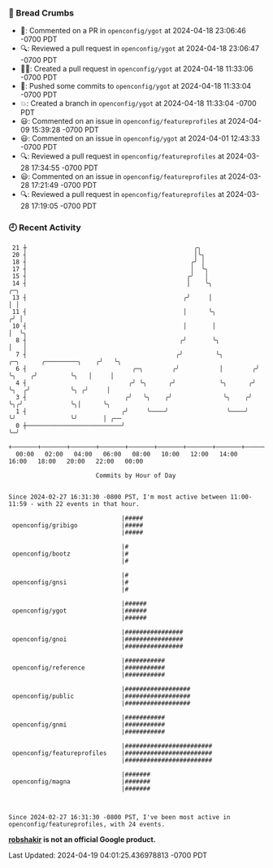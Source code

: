 ### 🍞 Bread Crumbs

 * 💬: Commented on a PR in  `openconfig/ygot` at 2024-04-18 23:06:46 -0700 PDT
 * 🔍: Reviewed a pull request in  `openconfig/ygot` at 2024-04-18 23:06:47 -0700 PDT
 * ✍🏼: Created a pull request in `openconfig/ygot` at 2024-04-18 11:33:06 -0700 PDT
 * 🚢: Pushed some commits to `openconfig/ygot` at 2024-04-18 11:33:04 -0700 PDT
 * 💥: Created a branch in `openconfig/ygot` at 2024-04-18 11:33:04 -0700 PDT
 * 😃: Commented on an issue in `openconfig/featureprofiles` at 2024-04-09 15:39:28 -0700 PDT
 * 😃: Commented on an issue in `openconfig/ygot` at 2024-04-01 12:43:33 -0700 PDT
 * 🔍: Reviewed a pull request in  `openconfig/featureprofiles` at 2024-03-28 17:34:55 -0700 PDT
 * 😃: Commented on an issue in `openconfig/featureprofiles` at 2024-03-28 17:21:49 -0700 PDT
 * 🔍: Reviewed a pull request in  `openconfig/featureprofiles` at 2024-03-28 17:19:05 -0700 PDT

### 🕘 Recent Activity
```
 21 ┼                                              ╭╮
 20 ┤                                              │╰╮
 18 ┤                                             ╭╯ │
 17 ┤                                             │  ╰╮
 15 ┤                                            ╭╯   │
 14 ┤                                            │    ╰╮                                      ╭─╮
 13 ┤                                           ╭╯     │                                      │ │
 11 ┤                                           │      ╰╮                                    ╭╯ │
 10 ┤                                           │       │                                    │  ╰╮
  8 ┤                                          ╭╯       ╰╮                                   │   │
  7 ┤                                         ╭╯         ╰╮         ╭─╮      ╭─────────╮    ╭╯   ╰╮
  6 ┤                             ╭─╮        ╭╯           │        ╭╯ ╰╮    ╭╯         ╰╮   │     │
  4 ┤                            ╭╯ ╰╮      ╭╯            ╰╮      ╭╯   ╰╮  ╭╯           ╰╮ ╭╯     │
  3 ┤                           ╭╯   ╰╮    ╭╯              ╰╮    ╭╯     ╰╮╭╯             ╰╮│      ╰╮
  1 ┤                          ╭╯     ╰────╯                ╰────╯       ╰╯               ╰╯       │ ╭──
  0 ┼──────────────────────────╯                                                                   ╰─╯
    +───────+───────+───────+───────+───────+───────+───────+───────+───────+───────+───────+───────+────
  00:00   02:00   04:00   06:00   08:00   10:00   12:00   14:00   16:00   18:00   20:00   22:00   00:00   

						Commits by Hour of Day


Since 2024-02-27 16:31:30 -0800 PST, I'm most active between 11:00-11:59 - with 22 events in that hour.

```



```
                               |#####
 openconfig/gribigo            |#####
                               |#####

                               |#
 openconfig/bootz              |#
                               |#

                               |#
 openconfig/gnsi               |#
                               |#

                               |######
 openconfig/ygot               |######
                               |######

                               |################
 openconfig/gnoi               |################
                               |################

                               |###########
 openconfig/reference          |###########
                               |###########

                               |##################
 openconfig/public             |##################
                               |##################

                               |###########
 openconfig/gnmi               |###########
                               |###########

                               |########################
 openconfig/featureprofiles    |########################
                               |########################

                               |#######
 openconfig/magna              |#######
                               |#######



Since 2024-02-27 16:31:30 -0800 PST, I've been most active in openconfig/featureprofiles, with 24 events.

```
**[robshakir](mailto:robjs@google.com) is not an official Google product.**  


Last Updated: 2024-04-19 04:01:25.436978813 -0700 PDT
